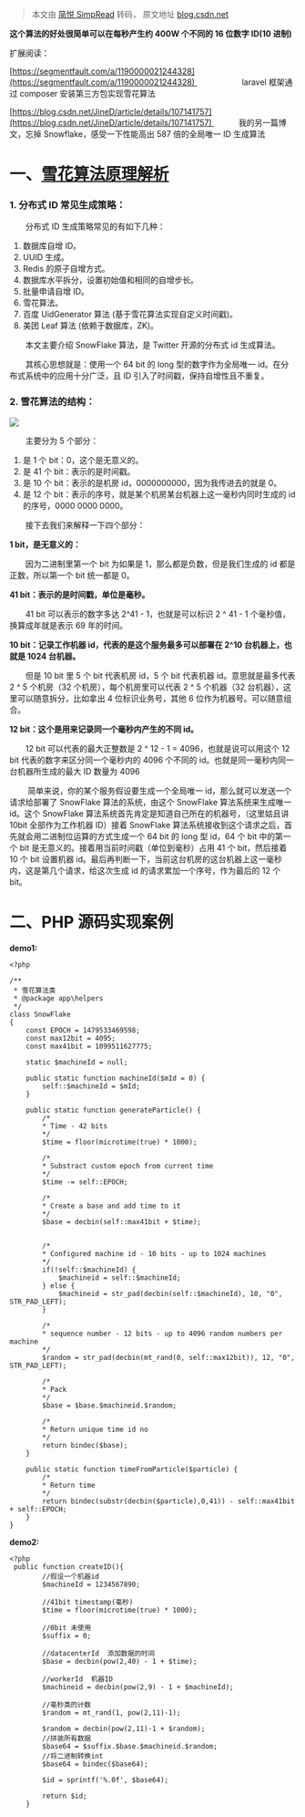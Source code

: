> 本文由 [简悦 SimpRead](http://ksria.com/simpread/) 转码， 原文地址 [blog.csdn.net](https://blog.csdn.net/JineD/article/details/112037367)

**这个算法的好处很简单可以在每秒产生约 400W 个不同的 16 位数字 ID(10 进制)**

扩展阅读：

[https://segmentfault.com/a/1190000021244328](https://segmentfault.com/a/1190000021244328)                     laravel 框架通过 composer 安装第三方包实现雪花算法

[https://blog.csdn.net/JineD/article/details/107141757](https://blog.csdn.net/JineD/article/details/107141757)            我的另一篇博文，忘掉 Snowflake，感受一下性能高出 587 倍的全局唯一 ID 生成算法

一、[雪花算法原理解析](https://www.cnblogs.com/wuzhenzhao/p/13295382.html)
================================================================

### 1. 分布式 ID 常见生成策略：

　　分布式 ID 生成策略常见的有如下几种：

1.  数据库自增 ID。
2.  UUID 生成。
3.  Redis 的原子自增方式。
4.  数据库水平拆分，设置初始值和相同的自增步长。
5.  批量申请自增 ID。
6.  雪花算法。
7.  百度 UidGenerator 算法 (基于雪花算法实现自定义时间戳)。
8.  美团 Leaf 算法 (依赖于数据库，ZK)。

　　本文主要介绍 SnowFlake 算法，是 Twitter 开源的分布式 id 生成算法。

　　其核心思想就是：使用一个 64 bit 的 long 型的数字作为全局唯一 id。在分布式系统中的应用十分广泛，且 ID 引入了时间戳，保持自增性且不重复。

### 2. 雪花算法的结构：

![](https://img-blog.csdnimg.cn/img_convert/69e5889256ce5a79c022f49d862804fb.png)

　　主要分为 5 个部分：

1.  是 1 个 bit：0，这个是无意义的。
2.  是 41 个 bit：表示的是时间戳。
3.  是 10 个 bit：表示的是机房 id，0000000000，因为我传进去的就是 0。
4.  是 12 个 bit：表示的序号，就是某个机房某台机器上这一毫秒内同时生成的 id 的序号，0000 0000 0000。

　　接下去我们来解释一下四个部分：

**1 bit，是无意义的：**

　　因为二进制里第一个 bit 为如果是 1，那么都是负数，但是我们生成的 id 都是正数，所以第一个 bit 统一都是 0。

**41 bit：表示的是时间戳，单位是毫秒。**

　　41 bit 可以表示的数字多达 2^41 - 1，也就是可以标识 2 ^ 41 - 1 个毫秒值，换算成年就是表示 69 年的时间。

**10 bit：记录工作机器 id，代表的是这个服务最多可以部署在 2^10 台机器上，也就是 1024 台机器。**

　　但是 10 bit 里 5 个 bit 代表机房 id，5 个 bit 代表机器 id。意思就是最多代表 2 ^ 5 个机房（32 个机房），每个机房里可以代表 2 ^ 5 个机器（32 台机器），这里可以随意拆分，比如拿出 4 位标识业务号，其他 6 位作为机器号。可以随意组合。

**12 bit：这个是用来记录同一个毫秒内产生的不同 id。**

　　12 bit 可以代表的最大正整数是 2 ^ 12 - 1 = 4096，也就是说可以用这个 12 bit 代表的数字来区分同一个毫秒内的 4096 个不同的 id。也就是同一毫秒内同一台机器所生成的最大 ID 数量为 4096

 　　简单来说，你的某个服务假设要生成一个全局唯一 id，那么就可以发送一个请求给部署了 SnowFlake 算法的系统，由这个 SnowFlake 算法系统来生成唯一 id。这个 SnowFlake 算法系统首先肯定是知道自己所在的机器号，（这里姑且讲 10bit 全部作为工作机器 ID）接着 SnowFlake 算法系统接收到这个请求之后，首先就会用二进制位运算的方式生成一个 64 bit 的 long 型 id，64 个 bit 中的第一个 bit 是无意义的。接着用当前时间戳（单位到毫秒）占用 41 个 bit，然后接着 10 个 bit 设置机器 id。最后再判断一下，当前这台机房的这台机器上这一毫秒内，这是第几个请求，给这次生成 id 的请求累加一个序号，作为最后的 12 个 bit。

二、PHP 源码实现案例
============

**demo1:**

```
<?php
 
/**
 * 雪花算法类
 * @package app\helpers
 */
class SnowFlake
{
    const EPOCH = 1479533469598;
    const max12bit = 4095;
    const max41bit = 1099511627775;
 
    static $machineId = null;
 
    public static function machineId($mId = 0) {
        self::$machineId = $mId;
    }
 
    public static function generateParticle() {
        /*
        * Time - 42 bits
        */
        $time = floor(microtime(true) * 1000);
 
        /*
        * Substract custom epoch from current time
        */
        $time -= self::EPOCH;
 
        /*
        * Create a base and add time to it
        */
        $base = decbin(self::max41bit + $time);
 
 
        /*
        * Configured machine id - 10 bits - up to 1024 machines
        */
        if(!self::$machineId) {
            $machineid = self::$machineId;
        } else {
            $machineid = str_pad(decbin(self::$machineId), 10, "0", STR_PAD_LEFT);
        }
 
        /*
        * sequence number - 12 bits - up to 4096 random numbers per machine
        */
        $random = str_pad(decbin(mt_rand(0, self::max12bit)), 12, "0", STR_PAD_LEFT);
 
        /*
        * Pack
        */
        $base = $base.$machineid.$random;
 
        /*
        * Return unique time id no
        */
        return bindec($base);
    }
 
    public static function timeFromParticle($particle) {
        /*
        * Return time
        */
        return bindec(substr(decbin($particle),0,41)) - self::max41bit + self::EPOCH;
    }
}
```

**demo2:**

```
<?php
 public function createID(){
        //假设一个机器id
        $machineId = 1234567890;
 
        //41bit timestamp(毫秒)
        $time = floor(microtime(true) * 1000);
 
        //0bit 未使用
        $suffix = 0;
 
        //datacenterId  添加数据的时间
        $base = decbin(pow(2,40) - 1 + $time);
 
        //workerId  机器ID
        $machineid = decbin(pow(2,9) - 1 + $machineId);
 
        //毫秒类的计数
        $random = mt_rand(1, pow(2,11)-1);
 
        $random = decbin(pow(2,11)-1 + $random);
        //拼装所有数据
        $base64 = $suffix.$base.$machineid.$random;
        //将二进制转换int
        $base64 = bindec($base64);
 
        $id = sprintf('%.0f', $base64);
 
        return $id;
    }
```